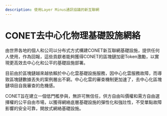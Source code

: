 ```yaml
---
description: 使用Layer Minus通訊協議的新互聯網
---
```


# CONET去中心化物理基礎設施網絡

由世界各地的個人和公司以分布式方式構建CONET新互聯網基礎設施，提供任何人使用，作為回報，這些貢獻者能夠獲得CONET的區塊鏈加密Token激勵，以實現更高效去中心化和公平的基礎設施部署。

目前由於區塊鏈越來越依賴於中心化雲基礎設施服務，因中心化雲服務故障，而導致區塊鏈數據丟失的案例層出不窮。中心化雲的審查機制更加速了，去中心化區塊鏈項目自我審查的危機感。

CONET旨在建立一個低門檻參與，無許可無信任，供方自由叫價權和需方自由選擇權的公平自由市場，以獲得網絡底層基礎設施的彈性化和強壯性，不受單點故障影響的安全可靠，開放式網絡基礎設施。
